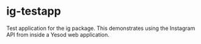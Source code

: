 ig-testapp
==========

Test application for the ig package. This demonstrates using the Instagram API from inside a Yesod web application.
